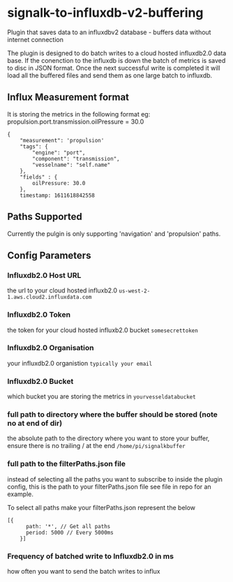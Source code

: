 # signalk-to-influxdb-v2-buffering
 Plugin that saves data to an influxdbv2 database - buffers data without internet connection

The plugin is designed to do batch writes to a cloud hosted influxdb2.0 data base. If the conenction to the influxdb is down the batch of metrics is saved to disc in JSON format. Once the next successful write is completed it will load all the buffered files and send them as one large batch to influxdb.

## Influx Measurement format
It is storing the metrics in the following format eg: 
propulsion.port.transmission.oilPressure = 30.0

```
{
	"measurement": 'propulsion'
	"tags": {
		"engine": "port",
		"component": "transmission",
		"vesselname": "self.name"
	},
	"fields" : {
		oilPressure: 30.0
	},
	timestamp: 1611618842558

```


## Paths Supported
Currently the pulgin is only supporting 'navigation' and 'propulsion' paths.


## Config Parameters

### Influxdb2.0 Host URL
the url to your cloud hosted influxb2.0
```us-west-2-1.aws.cloud2.influxdata.com```

### Influxdb2.0 Token
the token for your cloud hosted influxb2.0 bucket
```somesecrettoken```

### Influxdb2.0 Organisation
your influxdb2.0 organistion
```typically your email```

### Influxdb2.0 Bucket
which bucket you are storing the metrics in
```yourvesseldatabucket```

### full path to directory where the buffer should be stored (note no at end of dir)
the absolute path to the directory where you want to store your buffer, ensure there is no trailing / at the end
```/home/pi/signalkbuffer```

### full path to the filterPaths.json file
instead of selecting all the paths you want to subscribe to inside the plugin config, this is the path to your filterPaths.json file see file in repo for an example.

To select all paths make your filterPaths.json represent the below

```
[{
      path: '*', // Get all paths
      period: 5000 // Every 5000ms
    }]
```


### Frequency of batched write to Influxdb2.0 in ms
how often you want to send the batch writes to influx